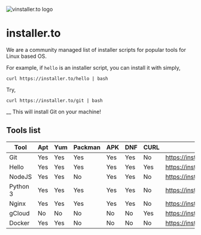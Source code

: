 
![vinstaller.to logo](https://raw.githubusercontent.com/leopardslab/installer.to/master/public/branding/assets/png/primary%20logo%20-%20colored.png)

# installer.to

We are a community managed list of installer scripts for popular tools for Linux based OS.

For example, if `hello` is an installer script, you can install it with simply,

```
curl https://installer.to/hello | bash
```

Try, 
```
curl https://installer.to/git | bash
```
__
This will install Git on your machine!

## Tools list
<!-- beginning of tools list -->
|  Tool  |Apt|Yum|Packman|APK|DNF|CURL|            URL             |
|--------|---|---|-------|---|---|----|----------------------------|
|Git     |Yes|Yes|Yes    |Yes|Yes|No  |https://installer.to/git    |
|Hello   |Yes|Yes|Yes    |Yes|Yes|Yes |https://installer.to/hello  |
|NodeJS  |Yes|Yes|No     |Yes|Yes|No  |https://installer.to/node   |
|Python 3|Yes|Yes|Yes    |Yes|Yes|No  |https://installer.to/python3|
|Nginx   |Yes|Yes|Yes    |Yes|Yes|No  |https://installer.to/nginx  |
|gCloud  |No |No |No     |No |No |Yes |https://installer.to/gcloud |
|Docker  |Yes|Yes|No     |No |No |No  |https://installer.to/docker |

<!-- end of tools list -->
